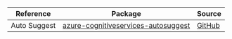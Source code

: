 | Reference | Package | Source |
|---|---|---|
|Auto Suggest|[azure-cognitiveservices-autosuggest](https://repo1.maven.org/maven2/com/microsoft/azure/cognitiveservices/azure-cognitiveservices-autosuggest)|[GitHub](https://github.com/Azure/azure-sdk-for-java/blob/main/sdk/cognitiveservices/ms-azure-cs-autosuggest)|
